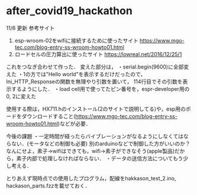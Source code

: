# after_covid19_hackathon
11/6 更新
参考サイト
1. esp-wroom-02をwifiに接続するために使ったサイト
https://www.mgo-tec.com/blog-entry-ss-wroom-howto01.html
2. ロードセルの圧力算出に使ったサイト
https://lowreal.net/2016/12/25/1

これをつなぎ合わせて作った．
変えた部分は，
・serial.begin(9600)に全部変えた
・1の方では"Hello world"を表示するだけだったので，Ini_HTTP_Responseの関数を無理やり引数を置いて，
114行目でその引数を表示するようにした．
・load cell用で使ってたピン番号を，espr-developer用の0, 2に変えた

使用する際は，HX711.hのインストール(2のサイトで説明してる)や，esp用のボードをダウンロードすること(https://www.mgo-tec.com/blog-entry-ss-wroom-howto01.html)などが必要．

今後の課題
・一定時間が経ったらバイブレーションがなるようにしなくてはならない．(モータなどの制御も必要)
別のarduinoなどで制御した方がいいのか？なんにせよ，素子→wifiはできても，wifi→素子ができなそう(apple製品)だから，素子内部で処理しなければならない．
・データの送信方法についてもう少し考える．

とりあえず現時点での使用したプログラム，配線をhakkason_test_2.ino, hackason_parts.fzzを載せておく．
